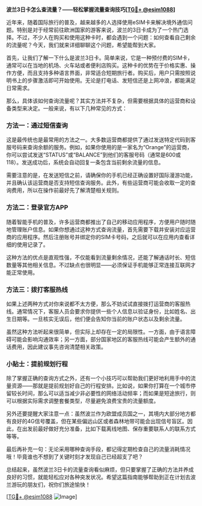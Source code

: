 **波兰3日卡怎么查流量？——轻松掌握流量查询技巧[[TG💪+ @esim1088](https://t.me/s/esim1088)]**

近年来，随着国际旅行的普及，越来越多的人选择使用eSIM卡来解决境外通信问题。特别是对于经常前往欧洲国家的游客来说，波兰的3日卡成为了一个热门选择。不过，不少人在购买和使用这种卡时，都会遇到一个问题：如何查看自己剩余的流量呢？今天，我们就来详细聊聊这个问题，希望能帮到大家。

首先，让我们了解一下什么是波兰3日卡。简单来说，它是一种预付费的SIM卡，通常可以在当地的机场、火车站或者便利店购买。这种卡的优势在于价格实惠、操作方便，而且支持多种语言界面，非常适合短期旅行者。购买后，用户只需按照说明书上的步骤激活即可开始使用。无论是打电话、发短信还是上网冲浪，都能满足日常需求。

那么，具体该如何查询流量呢？其实方法并不复杂，但需要根据具体的运营商和设备类型来决定。一般来说，有以下几种常见的方式：

### 方法一：通过短信查询

这是最传统也是最常用的方法之一。大多数运营商都提供了通过发送特定代码到客服号码来查询余额的服务。例如，如果你使用的是一家名为“Orange”的运营商，你可以尝试发送“STATUS”或“BALANCE”到他们的客服号码（通常是600或118）。发送成功后，系统会自动回复一条包含当前剩余流量的信息。

需要注意的是，在发送短信之前，请确保你的手机已经正确设置好国际漫游功能，并且确认该运营商是否支持短信查询服务。此外，有些运营商可能会收取一定的查询费用，所以在操作前最好先了解清楚相关规则。

### 方法二：登录官方APP

随着智能手机的普及，许多运营商都推出了自己的移动应用程序，方便用户随时随地管理账户信息。如果你想通过这种方式查询流量，首先需要下载并安装对应运营商的应用程序。然后注册账号并绑定你的SIM卡号码，之后就可以在应用内查看详细的使用记录了。

这种方法的优点是直观性强，不仅能看到流量剩余情况，还能了解通话时长、短信数量等其他相关信息。不过缺点也很明显——必须保证手机能够正常连接互联网才能正常使用。

### 方法三：拨打客服热线

如果上述两种方式对你来说都不太方便，那么不妨试试直接拨打运营商的客服热线。通常情况下，客服人员会要求你提供一些个人信息以验证身份，比如姓名、出生日期等。一旦核实无误后，他们便会告知你当前的账户状态以及剩余流量。

虽然这种方法听起来很简单，但实际上却存在一定的局限性。一方面，由于语言障碍可能会影响沟通效率；另一方面，部分国家地区的客服热线可能会产生额外的通话费用，因此建议事先咨询清楚相关政策。

### 小贴士：提前规划行程

除了掌握正确的查询方式之外，还有一个小技巧可以帮助我们更好地利用手中的流量资源——那就是提前规划好自己的行程安排。比如说，如果你打算在一个城市停留较长时间，那么可以适当减少非必要性的网络活动频率；而如果是短途旅行，则可以根据实际需求调整套餐类型，尽量避免浪费宝贵的流量额度。

另外还要提醒大家注意一点：虽然波兰作为欧盟成员国之一，其境内大部分地方都有良好的4G信号覆盖，但在某些偏远山区或者森林地带可能会出现信号盲区。因此，在出发前最好做好充分准备，比如下载离线地图、保存重要联系人的联系方式等等。

最后再补充一句：无论采用哪种查询手段，都记得定期检查自己的流量消耗情况哦！毕竟谁也不想到了关键时刻才发现自己已经超支了吧？

总结起来，虽然波兰3日卡的流量查询看似麻烦，但只要掌握了正确的方法并养成良好的习惯，就能轻松应对各种突发状况。希望这篇指南能够帮助到正在计划去波兰游玩的朋友们，祝你们旅途愉快！

[[TG💪+ @esim1088](https://t.me/s/esim1088) ![Image](https://i.postimg.cc/4NQfJmqS/Snipaste-2025-05-13-00-14-12.png)]
